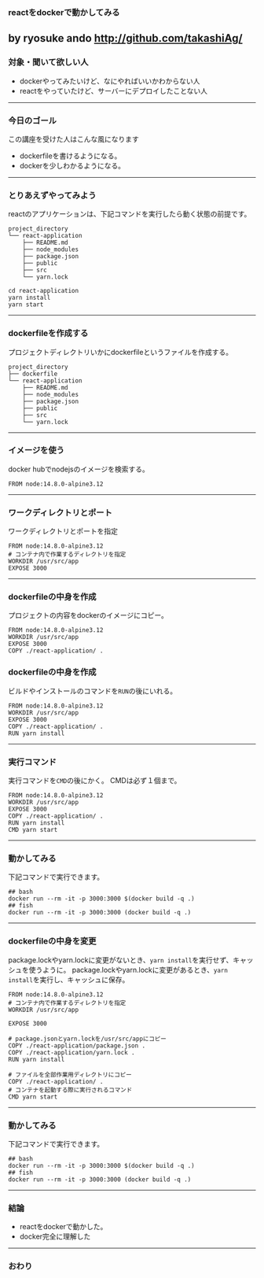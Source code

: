 ### reactをdockerで動かしてみる
by ryosuke ando
http://github.com/takashiAg/
---
### 対象・聞いて欲しい人
- dockerやってみたいけど、なにやればいいかわからない人
- reactをやっていたけど、サーバーにデプロイしたことない人
---
### 今日のゴール
この講座を受けた人はこんな風になります
- dockerfileを書けるようになる。
- dockerを少しわかるようになる。
---
### とりあえずやってみよう
reactのアプリケーションは、下記コマンドを実行したら動く状態の前提です。
```
project_directory
└── react-application
    ├── README.md
    ├── node_modules
    ├── package.json
    ├── public
    ├── src
    └── yarn.lock
```
```
cd react-application
yarn install
yarn start
```
---
### dockerfileを作成する
プロジェクトディレクトリいかにdockerfileというファイルを作成する。
```
project_directory
├── dockerfile
└── react-application
    ├── README.md
    ├── node_modules
    ├── package.json
    ├── public
    ├── src
    └── yarn.lock
```
---
### イメージを使う
docker hubでnodejsのイメージを検索する。
```
FROM node:14.8.0-alpine3.12
```
---
### ワークディレクトリとポート
ワークディレクトリとポートを指定
```
FROM node:14.8.0-alpine3.12
# コンテナ内で作業するディレクトリを指定
WORKDIR /usr/src/app
EXPOSE 3000
```
---

### dockerfileの中身を作成
プロジェクトの内容をdockerのイメージにコピー。
```
FROM node:14.8.0-alpine3.12
WORKDIR /usr/src/app
EXPOSE 3000
COPY ./react-application/ .
```

### dockerfileの中身を作成
ビルドやインストールのコマンドを`RUN`の後にいれる。
```
FROM node:14.8.0-alpine3.12
WORKDIR /usr/src/app
EXPOSE 3000
COPY ./react-application/ .
RUN yarn install
```
---
### 実行コマンド
実行コマンドを`CMD`の後にかく。
CMDは必ず１個まで。
```
FROM node:14.8.0-alpine3.12
WORKDIR /usr/src/app
EXPOSE 3000
COPY ./react-application/ .
RUN yarn install
CMD yarn start
```
---

### 動かしてみる
下記コマンドで実行できます。
```
## bash
docker run --rm -it -p 3000:3000 $(docker build -q .)
## fish
docker run --rm -it -p 3000:3000 (docker build -q .)
```
---
### dockerfileの中身を変更
package.lockやyarn.lockに変更がないとき、`yarn install`を実行せず、キャッシュを使うように。
package.lockやyarn.lockに変更があるとき、`yarn install`を実行し、キャッシュに保存。
```
FROM node:14.8.0-alpine3.12
# コンテナ内で作業するディレクトリを指定
WORKDIR /usr/src/app

EXPOSE 3000

# package.jsonとyarn.lockを/usr/src/appにコピー
COPY ./react-application/package.json .
COPY ./react-application/yarn.lock .
RUN yarn install

# ファイルを全部作業用ディレクトリにコピー
COPY ./react-application/ .
# コンテナを起動する際に実行されるコマンド
CMD yarn start
```

---

### 動かしてみる
下記コマンドで実行できます。
```
## bash
docker run --rm -it -p 3000:3000 $(docker build -q .)
## fish
docker run --rm -it -p 3000:3000 (docker build -q .)
```
---

### 結論
- reactをdockerで動かした。
- docker完全に理解した

---


### おわり
